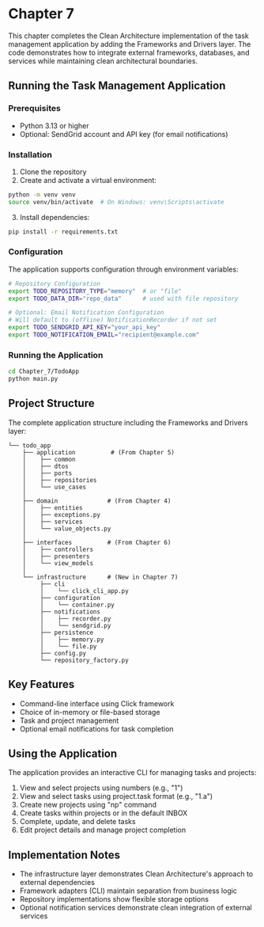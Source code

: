 # Chapter 7

This chapter completes the Clean Architecture implementation of the task management application by adding the Frameworks and Drivers layer. The code demonstrates how to integrate external frameworks, databases, and services while maintaining clean architectural boundaries.

## Running the Task Management Application

### Prerequisites
- Python 3.13 or higher
- Optional: SendGrid account and API key (for email notifications)

### Installation
1. Clone the repository
2. Create and activate a virtual environment:
```bash
python -m venv venv
source venv/bin/activate  # On Windows: venv\Scripts\activate
```
3. Install dependencies:
```bash
pip install -r requirements.txt
```

### Configuration
The application supports configuration through environment variables:

```bash
# Repository Configuration
export TODO_REPOSITORY_TYPE="memory"  # or "file"
export TODO_DATA_DIR="repo_data"      # used with file repository

# Optional: Email Notification Configuration
# Will default to (offline) NotificationRecorder if not set
export TODO_SENDGRID_API_KEY="your_api_key"
export TODO_NOTIFICATION_EMAIL="recipient@example.com"
```

### Running the Application
```bash
cd Chapter_7/TodoApp
python main.py
```

## Project Structure
The complete application structure including the Frameworks and Drivers layer:

```text
└── todo_app
    ├── application          # (From Chapter 5)
    │    ├── common
    │    ├── dtos
    │    ├── ports
    │    ├── repositories
    │    └── use_cases
    │
    ├── domain              # (From Chapter 4)
    │    ├── entities
    │    ├── exceptions.py
    │    ├── services
    │    └── value_objects.py
    │
    ├── interfaces          # (From Chapter 6)
    │    ├── controllers
    │    ├── presenters
    │    └── view_models
    │
    └── infrastructure      # (New in Chapter 7)
         ├── cli
         │    └── click_cli_app.py
         ├── configuration
         │    └── container.py
         ├── notifications
         │    ├── recorder.py
         │    └── sendgrid.py
         ├── persistence
         │    ├── memory.py
         │    └── file.py
         ├── config.py
         └── repository_factory.py
```

## Key Features
- Command-line interface using Click framework
- Choice of in-memory or file-based storage
- Task and project management
- Optional email notifications for task completion

## Using the Application
The application provides an interactive CLI for managing tasks and projects:

1. View and select projects using numbers (e.g., "1")
2. View and select tasks using project.task format (e.g., "1.a")
3. Create new projects using "np" command
4. Create tasks within projects or in the default INBOX
5. Complete, update, and delete tasks
6. Edit project details and manage project completion

## Implementation Notes
- The infrastructure layer demonstrates Clean Architecture's approach to external dependencies
- Framework adapters (CLI) maintain separation from business logic
- Repository implementations show flexible storage options
- Optional notification services demonstrate clean integration of external services